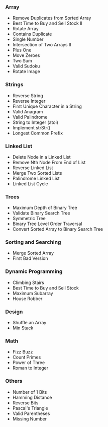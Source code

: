### Array
- Remove Duplicates from Sorted Array
- Best Time to Buy and Sell Stock II
- Rotate Array
- Contains Duplicate
- Single Number
- Intersection of Two Arrays II
- Plus One
- Move Zeroes
- Two Sum
- Valid Sudoku
- Rotate Image

### Strings
- Reverse String
- Reverse Integer
- First Unique Character in a String
- Valid Anagram
- Valid Palindrome
- String to Integer (atoi)
- Implement strStr()
- Longest Common Prefix

### Linked List
- Delete Node in a Linked List
- Remove Nth Node From End of List
- Reverse Linked List
- Merge Two Sorted Lists
- Palindrome Linked List
- Linked List Cycle

### Trees
- Maximum Depth of Binary Tree
- Validate Binary Search Tree
- Symmetric Tree
- Binary Tree Level Order Traversal
- Convert Sorted Array to Binary Search Tree

### Sorting and Searching
- Merge Sorted Array
- First Bad Version

### Dynamic Programming
- Climbing Stairs
- Best Time to Buy and Sell Stock
- Maximum Subarray
- House Robber

### Design
- Shuffle an Array
- Min Stack

### Math
- Fizz Buzz
- Count Primes
- Power of Three
- Roman to Integer

### Others
- Number of 1 Bits
- Hamming Distance
- Reverse Bits
- Pascal's Triangle
- Valid Parentheses
- Missing Number